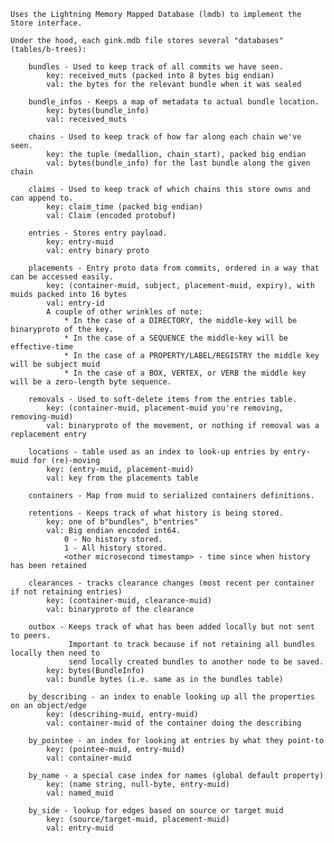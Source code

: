     Uses the Lightning Memory Mapped Database (lmdb) to implement the Store interface.

    Under the hood, each gink.mdb file stores several "databases" (tables/b-trees):

        bundles - Used to keep track of all commits we have seen.
            key: received_muts (packed into 8 bytes big endian)
            val: the bytes for the relevant bundle when it was sealed

        bundle_infos - Keeps a map of metadata to actual bundle location.
            key: bytes(bundle_info)
            val: received_muts

        chains - Used to keep track of how far along each chain we've seen.
            key: the tuple (medallion, chain_start), packed big endian
            val: bytes(bundle_info) for the last bundle along the given chain

        claims - Used to keep track of which chains this store owns and can append to.
            key: claim_time (packed big endian)
            val: Claim (encoded protobuf)

        entries - Stores entry payload.
            key: entry-muid
            val: entry binary proto

        placements - Entry proto data from commits, ordered in a way that can be accessed easily.
            key: (container-muid, subject, placement-muid, expiry), with muids packed into 16 bytes
            val: entry-id
            A couple of other wrinkles of note:
                * In the case of a DIRECTORY, the middle-key will be binaryproto of the key.
                * In the case of a SEQUENCE the middle-key will be effective-time
                * In the case of a PROPERTY/LABEL/REGISTRY the middle key will be subject muid
                * In the case of a BOX, VERTEX, or VERB the middle key will be a zero-length byte sequence.

        removals - Used to soft-delete items from the entries table.
            key: (container-muid, placement-muid you're removing, removing-muid)
            val: binaryproto of the movement, or nothing if removal was a replacement entry

        locations - table used as an index to look-up entries by entry-muid for (re)-moving
            key: (entry-muid, placement-muid)
            val: key from the placements table

        containers - Map from muid to serialized containers definitions.

        retentions - Keeps track of what history is being stored.
            key: one of b"bundles", b"entries"
            val: Big endian encoded int64.
                0 - No history stored.
                1 - All history stored.
                <other microsecond timestamp> - time since when history has been retained

        clearances - tracks clearance changes (most recent per container if not retaining entries)
            key: (container-muid, clearance-muid)
            val: binaryproto of the clearance

        outbox - Keeps track of what has been added locally but not sent to peers.
                 Important to track because if not retaining all bundles locally then need to
                 send locally created bundles to another node to be saved.
            key: bytes(BundleInfo)
            val: bundle bytes (i.e. same as in the bundles table)

        by_describing - an index to enable looking up all the properties on an object/edge
            key: (describing-muid, entry-muid)
            val: container-muid of the container doing the describing

        by_pointee - an index for looking at entries by what they point-to
            key: (pointee-muid, entry-muid)
            val: container-muid

        by_name - a special case index for names (global default property)
            key: (name string, null-byte, entry-muid)
            val: named_muid

        by_side - lookup for edges based on source or target muid
            key: (source/target-muid, placement-muid)
            val: entry-muid
